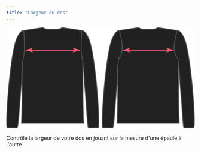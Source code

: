 ```yaml
---
title: "Largeur du dos"
---
```


![L'option de face arrière sur Brian](./acrossbackfactor.svg)

Contrôle la largeur de votre dos en jouant sur la mesure d'une épaule à l'autre




